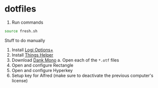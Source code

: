 # dotfiles

1. Run commands
```bash
source fresh.sh
```

Stuff to do manually

1. Install [Logi Options+](https://www.logitech.com/en-us/software/logi-options-plus.html#customization-app-download)
2. Install [Things Helper](https://culturedcode.com/things/mac/help/things-sandboxing-helper-things3/)
3. Download [Dank Mono](https://app.gumroad.com/d/3e20027692193b28190488bbd8cf0f1f)
  a. Open each of the `*.otf` files
4. Open and configure Rectangle
5. Open and configure Hyperkey
6. Setup key for Alfred (make sure to deactivate the previous computer's license)
